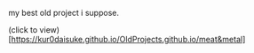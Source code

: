 my best old project i suppose.

(click to view)[https://kur0daisuke.github.io/OldProjects.github.io/meat&metal]
